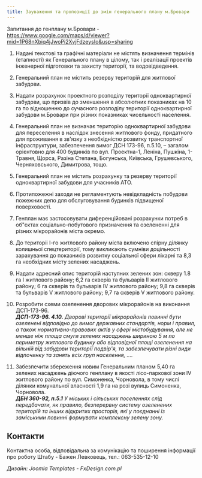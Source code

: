 ```yaml
---
title: Зауваження та пропозиції до змін генерального плану м.Бровари
---
```


Запитання до генплану м.Бровари - https://www.google.com/maps/d/viewer?mid=1P68nXbiq4jJwoPi2XvjFdzeysIo&usp=sharing

1. Надані текстові та графічні матеріали не містять визначення термінів (етапності) як Генерального плану в цілому, так і реалізації проектів інженерної підготовки та захисту території, та водовідведення.

2. Генеральний план не містить резерву територій для житлової забудови.

3. Надати розрахунок проектного розподілу території одноквартирної забудови, що призвів до зменшення в абсолютних показниках на 10 га по відношенню до сучасного розподілу території одноквартирної забудови м.Бровари при різних показниках чисельності населення.

4. Генеральний план не визначає територію одноквартирної забудови для переселення в наслідок знесення житлового фонду, придатного для проживання в зв'язку з необхідністю розвитку транспортної інфраструктури, забезпечення вимог ДСН 173-96, п.5.10, – загалом орієнтовно для 400 будинків по вул. Проектна-1, Леніна, Пушкіна, 1-Травня, Щорса, Разіна Степана, Богунська, Київська, Грушевського, Черняховського, Димитрова, тощо.

5. Генеральний план не містить розрахунку та резерву території одноквартирної забудови для учасників АТО.

6. Протипожежні заходи не регламентують невідкладність побудови пожежних депо для обслуговування будинків підвищеної поверховості.

7. Генплан має застосовувати диференційовані розрахунки потреб в об"єктах соціально-побутового призначення та озелененні для різних мікрорайонів міста окремо.

8. До територіі І-го житлового району міста включено спірну ділянку колишньої спецтериторії, тому викликають сумніви доцільності зарахування до показників розвитку соціальної сфери лікарні та 8,3 га необхідних місту зелених насаджень.

9. Надати адресний опис територій наступних зелених зон: скверу 1.8 га І житлового району; 6,2 га скверів та бульварів ІІ житлового району; 6 га скверів та бульварів ІV житлового району; 9,8 га скверів та бульварів V житлового району; 9,7 га скверів V житлового району.

10. Розробити схеми озеленення дворових мікрорайонів на виконання ДСП-173-96.  
**_ДСП-173-96. 4.10._** _Дворові території мікрорайонів повинні бути озеленені відповідно до вимог державних стандартів, норм і правил, а також нормативно-правових актів у сфері містобудування, але не менше ніж площа смуги зелених насаджень шириною 5 м по периметру житлового будинку або відповідної площі озеленення на вільній від забудови території подвір'я, та забезпечувати різні види відпочинку та занять всіх груп населення, …._

11. Забезпечити збереження новим Генеральним планом 5,40 га зелених насаджень діючого генплану в якості лісо-паркової зони ІV житлового району по вул. Симоненка, Чорновола, в тому числі ділянки комунальної власності 1,9 га на розі вулиць Симоненка, Чорновола.  
**_ДБН 360-92, п.5.1_** _У міських і сільських поселеннях слід передбачати, як правило, безперервну систему озеленених територій та інших відкритих просторів, які у поєднанні із заміськими повинні формувати комплексну зелену зону._

## Контакти

Контактна особа, відповідальна за комунікацію та поширення інформації про роботу Штабу - Бажен Левковець, тел.: 063-535-12-10

*Дизайн: Joomla Templates - FxDesign.com.pl* 